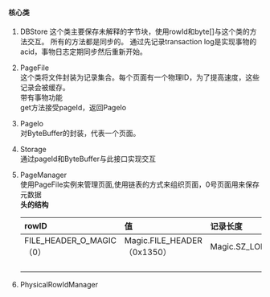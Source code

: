 #### 核心类

1. DBStore
    这个类主要保存未解释的字节块，使用rowId和byte\[\]与这个类的方法交互。
    所有的方法都是同步的。
    通过先记录transaction log是实现事物的acid，事物日志定期同步然后重新开始。
2. PageFile  
    这个类将文件封装为记录集合。每个页面有一个物理ID，为了提高速度，这些记录会被缓存。  
    带有事物功能  
    get方法接受pageId，返回PageIo

3. PageIo  
    对ByteBuffer的封装，代表一个页面。

4. Storage  
    通过pageId和ByteBuffer与此接口实现交互

5. PageManager  
   使用PageFile实例来管理页面,使用链表的方式来组织页面，0号页面用来保存元数据  
   **头的结构**

   | rowID | 值 | 记录长度 |
   | :--- | :--- | :--- |
   | FILE\_HEADER\_O\_MAGIC（0） | Magic.FILE\_HEADER（0x1350） | Magic.SZ\_LONG |
   |  |  |  |
   |  |  |  |
   |  |  |  |
   |  |  |  |

6. PhysicalRowIdManager

